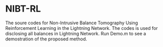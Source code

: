# NIBT-RL
The soure codes for Non-Intrusive Balance Tomography Using Reinforcement Learning in the Lightning Network.
The codes is used for disclosing all balances in Lightning Network. Run Demo.m to see a demostration of the proposed method.

